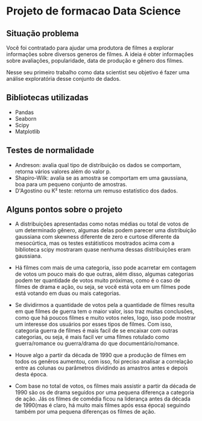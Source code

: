 # Projeto de formacao Data Science

## Situação problema

Você foi contratado para ajudar uma produtora de filmes a explorar informações sobre diversos generos de filmes. A ideia é obter 
informações sobre avaliações, popularidade, data de produção e gênero dos filmes.


Nesse seu primeiro trabalho como data scientist seu objetivo é fazer uma análise exploratória desse conjunto de dados.


## Bibliotecas utilizadas

* Pandas
* Seaborn
* Scipy
* Matplotlib

## Testes de normalidade

* Andreson: avalia qual tipo de distribuição os dados se comportam, retorna vários valores além do valor p. 
* Shapiro-Wilk: avalia se as amostra se comportam em uma gaussiana, boa para um pequeno conjunto de amostras.
* D'Agostino ou K² teste: retorna um remuso estatístico dos dados.

## Alguns pontos sobre o projeto

* A distribuições apresentadas como notas médias ou total de votos de um determinado gênero, algumas delas podem parecer uma distribuição 
gaussiana com skewness diferente de zero e curtose diferente da mesocúrtica, mas os testes estátisticos mostrados acima com a biblioteca scipy mostraram quase nenhuma dessas
distribuições eram gaussiana.

* Há filmes com mais de uma categoria, isso pode acarretar em contagem de votos um pouco mais do que outras, além disso, algumas categorias podem ter quantidade de votos
muito próximas, como é o caso de filmes de drama e ação, ou seja, se você está vota em um filmes pode está votando em duas ou mais categorias.

* Se dividirmos a quantidade de votos pela a quantidade de filmes resulta em que filmes de guerra tem o maior valor, isso traz muitas conclusões, como 
que há poucos filmes e muito votos neles, logo, isso pode mostrar um interesse dos usuários por esses tipos de filmes. Com isso, categoria guerra de filmes é mais facil de 
se encaixar com outras categorias, ou seja, é mais facil ver uma filmes rotulado como guerra/romance ou guerra/drama do que documentário/romance.

* Houve algo a partir da década de 1990 que a produção de filmes em todos os genêros aumentou, com isso, foi preciso analisar a correlação entre as colunas ou parâmetros
dividindo as amastros antes e depois desta época.

* Com base no total de votos, os filmes mais assistir a partir da década de 1990 são os de drama seguidos por uma pequena diferença a 
categoria de ação. Jás os filmes de comédia ficou na liderança antes da década de 1990(mas é claro, há muito mais filmes após essa época) seguindo também por uma pequena
diferenças os filmes de ação.
